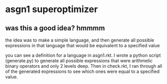 # asgn1 superoptimizer

## was this a good idea? hmmmm

the idea was to make a simple language, and then generate all possible expressions in that language that would be equivalent to a specified value

you can see a definition for a language in asgn1.rkt. I wrote a python script (generate.py) to generate all possible expressions that were arithmetic binary operators and only 2 levels deep. Then in check.rkt, I ran through all of the generated expressions to see which ones were equal to a specified value.
